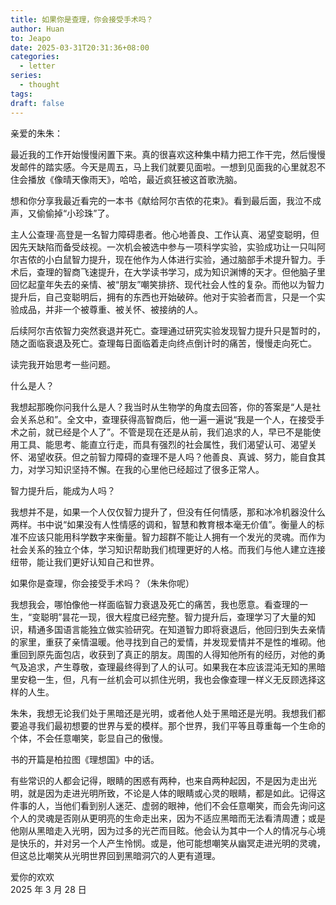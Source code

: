 ```yaml
---
title: 如果你是查理，你会接受手术吗？
author: Huan
to: Jeapo
date: 2025-03-31T20:31:36+08:00
categories:
  - letter
series:
  - thought
tags: 
draft: false
---
```

亲爱的朱朱：

最近我的工作开始慢慢闲置下来。真的很喜欢这种集中精力把工作干完，然后慢慢发邮件的踏实感。今天是周五，马上我们就要见面啦。一想到见面我的心里就忍不住会播放《像晴天像雨天》，哈哈，最近疯狂被这首歌洗脑。

想和你分享我最近看完的一本书《献给阿尔吉侬的花束》。看到最后面，我泣不成声，又偷偷掉“小珍珠”了。

主人公查理·高登是一名智力障碍患者。他心地善良、工作认真、渴望变聪明，但因先天缺陷而备受歧视。一次机会被选中参与一项科学实验，实验成功让一只叫阿尔吉侬的小白鼠智力提升，现在他作为人体进行实验，通过脑部手术提升智力。手术后，查理的智商飞速提升，在大学读书学习，成为知识渊博的天才。但他脑子里回忆起童年失去的亲情、被“朋友”嘲笑排挤、现代社会人性的复杂。而他以为智力提升后，自己变聪明后，拥有的东西也开始破碎。他对于实验者而言，只是一个实验成品，并非一个被尊重、被关怀、被接纳的人。

后续阿尔吉侬智力突然衰退并死亡。查理通过研究实验发现智力提升只是暂时的，随之面临衰退及死亡。查理每日面临着走向终点倒计时的痛苦，慢慢走向死亡。

读完我开始思考一些问题。

什么是人？

我想起那晚你问我什么是人？我当时从生物学的角度去回答，你的答案是“人是社会关系总和”。全文中，查理获得高智商后，他一遍一遍说“我是一个人，在接受手术之前，就已经是个人了”。不管是现在还是从前，我们追求的人，早已不是能使用工具、能思考、能直立行走，而具有强烈的社会属性，我们渴望认可、渴望关怀、渴望收获。但之前智力障碍的查理不是人吗？他善良、真诚、努力，能自食其力，对学习知识坚持不懈。在我的心里他已经超过了很多正常人。

智力提升后，能成为人吗？

我想并不是，如果一个人仅仅智力提升了，但没有任何情感，那和冰冷机器没什么两样。书中说“如果没有人性情感的调和，智慧和教育根本毫无价值”。衡量人的标准不应该只能用科学数字来衡量。智力超群不能让人拥有一个发光的灵魂。而作为社会关系的独立个体，学习知识帮助我们梳理更好的人格。而我们与他人建立连接纽带，能让我们更好认知自己和世界。

如果你是查理，你会接受手术吗？（朱朱你呢）

我想我会，哪怕像他一样面临智力衰退及死亡的痛苦，我也愿意。看查理的一生，“变聪明”昙花一现，很大程度已经完整。智力提升后，查理学习了大量的知识，精通多国语言能独立做实验研究。在知道智力即将衰退后，他回归到失去亲情的家里，重获了亲情温暖。他寻找到自己的爱情，并发现爱情并不是性的堆砌。他重回到原先面包店，收获到了真正的朋友。周围的人得知他所有的经历，对他的勇气及追求，产生尊敬，查理最终得到了人的认可。如果我在本应该混沌无知的黑暗里安稳一生，但，凡有一丝机会可以抓住光明，我也会像查理一样义无反顾选择这样的人生。

朱朱，我想无论我们处于黑暗还是光明，或者他人处于黑暗还是光明。我想我们都要追寻我们最初想要的世界与爱的模样。那个世界，我们平等且尊重每一个生命的个体，不会任意嘲笑，彰显自己的傲慢。

书的开篇是柏拉图《理想国》中的话。

有些常识的人都会记得，眼睛的困惑有两种，也来自两种起因，不是因为走出光明，就是因为走进光明所致，不论是人体的眼睛或心灵的眼睛，都是如此。记得这件事的人，当他们看到别人迷茫、虚弱的眼神，他们不会任意嘲笑，而会先询问这个人的灵魂是否刚从更明亮的生命走出来，因为不适应黑暗而无法看清周遭；或是他刚从黑暗走入光明，因为过多的光芒而目眩。他会认为其中一个人的情况与心境是快乐的，并对另一个人产生怜悯。或是，他可能想嘲笑从幽冥走进光明的灵魂，但这总比嘲笑从光明世界回到黑暗洞穴的人更有道理。

爱你的欢欢  
2025 年 3 月 28 日
